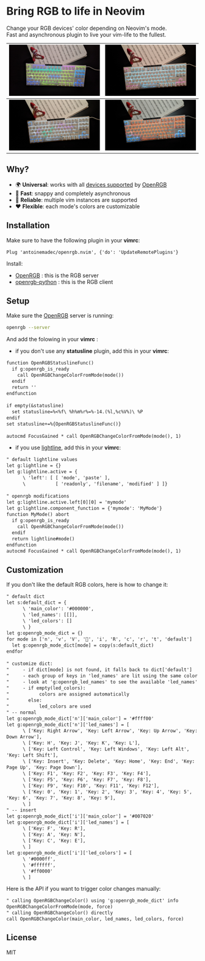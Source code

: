 # Bring RGB to life in Neovim

Change your RGB devices' color depending on Neovim's mode.\
Fast and asynchronous plugin to live your vim-life to the fullest.

| ![](https://raw.githubusercontent.com/antoinemadec/gif/master/openrgb/normal_custom.jpg) | ![](https://raw.githubusercontent.com/antoinemadec/gif/master/openrgb/insert_default.jpg) |
|:---:|:---:|
| ![](https://raw.githubusercontent.com/antoinemadec/gif/master/openrgb/normal_default.jpg) | ![](https://raw.githubusercontent.com/antoinemadec/gif/master/openrgb/visual_default.jpg) |

## Why?

- 🌍 **Universal**: works with all [devices supported][supported_devices] by [OpenRGB][OpenRGB]
- 🚀 **Fast**: snappy and completely asynchronous
- 💎 **Reliable**: multiple vim instances are supported
- ❤️ **Flexible**: each mode's colors are customizable

## Installation

Make sure to have the following plugin in your **vimrc**:
```vim
Plug 'antoinemadec/openrgb.nvim', {'do': 'UpdateRemotePlugins'}
```

Install:
 - [OpenRGB][OpenRGB] : this is the RGB server
 - [openrgb-python][openrgb-python] : this is the RGB client

## Setup

Make sure the [OpenRGB][OpenRGB] server is running:
```bash
openrgb --server
```

And add the folowing in your **vimrc** :
  - if you don't use any **statusline** plugin, add this in your **vimrc**:
```vim
function OpenRGBStatuslineFunc()
  if g:openrgb_is_ready
    call OpenRGBChangeColorFromMode(mode())
  endif
  return ''
endfunction

if empty(&statusline)
  set statusline=%<%f\ %h%m%r%=%-14.(%l,%c%V%)\ %P
endif
set statusline+=%{OpenRGBStatuslineFunc()}

autocmd FocusGained * call OpenRGBChangeColorFromMode(mode(), 1)
```
  - if you use [lightline][lightline], add this in your **vimrc**:
```vim
" default lightline values
let g:lightline = {}
let g:lightline.active = {
      \ 'left': [ [ 'mode', 'paste' ],
      \           [ 'readonly', 'filename', 'modified' ] ]}

" openrgb modifications
let g:lightline.active.left[0][0] = 'mymode'
let g:lightline.component_function = {'mymode': 'MyMode'}
function MyMode() abort
  if g:openrgb_is_ready
    call OpenRGBChangeColorFromMode(mode())
  endif
  return lightline#mode()
endfunction
autocmd FocusGained * call OpenRGBChangeColorFromMode(mode(), 1)
```

## Customization
If you don't like the default RGB colors, here is how to change it:
```vim
" default dict
let s:default_dict = {
      \ 'main_color': '#000000',
      \ 'led_names': [[]],
      \ 'led_colors': []
      \ }
let g:openrgb_mode_dict = {}
for mode in ['n', 'v', 'V', '', 'i', 'R', 'c', 'r', 't', 'default']
  let g:openrgb_mode_dict[mode] = copy(s:default_dict)
endfor

" customize dict:
"     - if dict[mode] is not found, it falls back to dict['default']
"     - each group of keys in 'led_names' are lit using the same color
"     - look at 'g:openrgb_led_names' to see the available 'led_names'
"     - if empty(led_colors):
"           colors are assigned automatically
"       else:
"           led_colors are used
" -- normal
let g:openrgb_mode_dict['n']['main_color'] = '#ffff00'
let g:openrgb_mode_dict['n']['led_names'] = [
      \ ['Key: Right Arrow', 'Key: Left Arrow', 'Key: Up Arrow', 'Key: Down Arrow'],
      \ ['Key: H', 'Key: J', 'Key: K', 'Key: L'],
      \ ['Key: Left Control', 'Key: Left Windows', 'Key: Left Alt', 'Key: Left Shift'],
      \ ['Key: Insert', 'Key: Delete', 'Key: Home', 'Key: End', 'Key: Page Up', 'Key: Page Down'],
      \ ['Key: F1', 'Key: F2', 'Key: F3', 'Key: F4'],
      \ ['Key: F5', 'Key: F6', 'Key: F7', 'Key: F8'],
      \ ['Key: F9', 'Key: F10', 'Key: F11', 'Key: F12'],
      \ ['Key: 0', 'Key: 1', 'Key: 2', 'Key: 3', 'Key: 4', 'Key: 5', 'Key: 6', 'Key: 7', 'Key: 8', 'Key: 9'],
      \ ]
" -- insert
let g:openrgb_mode_dict['i']['main_color'] = '#007020'
let g:openrgb_mode_dict['i']['led_names'] = [
      \ ['Key: F', 'Key: R'],
      \ ['Key: A', 'Key: N'],
      \ ['Key: C', 'Key: E'],
      \ ]
let g:openrgb_mode_dict['i']['led_colors'] = [
      \ '#0000ff',
      \ '#ffffff',
      \ '#ff0000'
      \ ]
```

Here is the API if you want to trigger color changes manually:
```vim
" calling OpenRGBChangeColor() using 'g:openrgb_mode_dict' info
OpenRGBChangeColorFromMode(mode, force)
" calling OpenRGBChangeColor() directly
call OpenRGBChangeColor(main_color, led_names, led_colors, force)
```

## License

MIT

[OpenRGB]:           https://gitlab.com/CalcProgrammer1/OpenRGB
[supported_devices]: https://gitlab.com/CalcProgrammer1/OpenRGB/-/wikis/Supported-Devices
[openrgb-python]:    https://github.com/jath03/openrgb-python
[lightline]:         https://github.com/itchyny/lightline.vim
